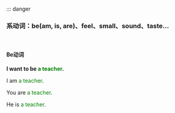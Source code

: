 ::: danger

### 系动词：be(am, is, are)、feel、small、sound、taste...

<br>

#### Be动词

**I want to be <font color="green">a teacher</font>.**

I am <font color="green">a teacher</font>.

You are <font color="green">a teacher</font>.

He is <font color="green">a teacher</font>.

